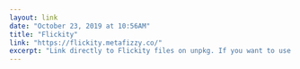 ```yaml
---
layout: link 
date: "October 23, 2019 at 10:56AM"
title: "Flickity"
link: "https://flickity.metafizzy.co/"
excerpt: "Link directly to Flickity files on unpkg. If you want to use Flickity to develop commercial sites, themes, projects, and applications, the Commercial license is the appropriate license. With this option, your source code is kept proprietary. Read more about Flickity commercial licensing."
---
```


